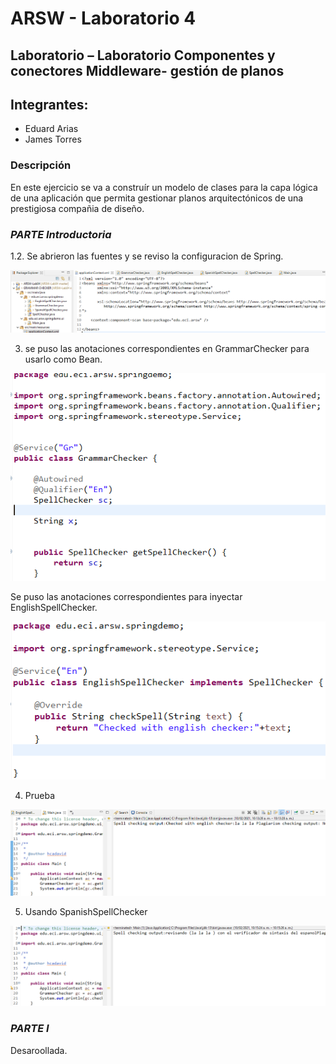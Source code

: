 # ARSW - Laboratorio 4

## Laboratorio – Laboratorio Componentes y conectores Middleware- gestión de planos

## Integrantes:

- Eduard Arias
- James Torres

### Descripción
En este ejercicio se va a construír un modelo de clases para la capa lógica de una aplicación que permita gestionar planos arquitectónicos de una prestigiosa compañia de diseño.

### *PARTE Introductoria*

1.2. Se abrieron las fuentes y se reviso la configuracion de Spring.

![fuentes](./img/media/1.PNG) 

3. se puso las anotaciones correspondientes en GrammarChecker para usarlo como Bean.

![Bean](./img/media/2.PNG) 

Se puso las anotaciones correspondientes para inyectar EnglishSpellChecker.

![inject](./img/media/3.PNG) 

4. Prueba 

![Prueba](./img/media/4.PNG) 

5. Usando SpanishSpellChecker 

![Prueba](./img/media/5.PNG) 

### *PARTE I*

Desaroollada.

